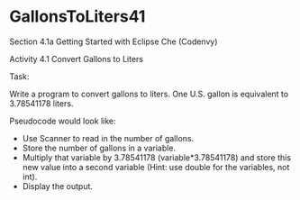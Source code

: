 # GallonsToLiters41
Section 4.1a Getting Started with Eclipse Che (Codenvy)

Activity 4.1 Convert Gallons to Liters
 
Task:
 
Write a program to convert gallons to liters.  One U.S. gallon is equivalent to 3.78541178 liters.

  
Pseudocode would look like:
  
 - Use Scanner to read in the number of gallons.
 - Store the number of gallons in a variable.
 - Multiply that variable by 3.78541178 (variable*3.78541178) and store this new value into a second 
      variable (Hint: use double for the variables, not int).
 - Display the output.

